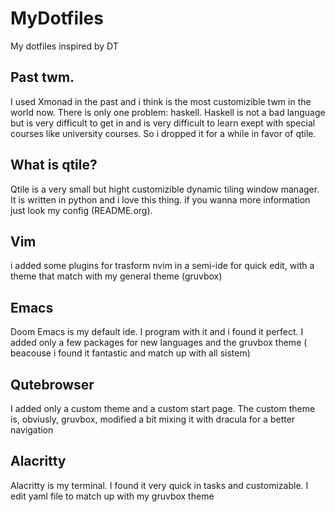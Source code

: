 # MyDotfiles

My dotfiles inspired by DT

## Past twm.

I used Xmonad in the past and i think is the most customizible twm in the world now. There is only one problem: haskell. Haskell is not a bad language but is very difficult to get in and is very difficult to learn exept with special courses like university courses. So i dropped it for a while in favor of qtile.

## What is qtile?

Qtile is a very small but hight customizible dynamic tiling window manager. It is written in python and i love this thing. if you wanna more information just look my config (README.org).

## Vim

i added some plugins for trasform nvim in a semi-ide for quick edit, with a theme that match with my general theme (gruvbox)

## Emacs

Doom Emacs is my default ide. I program with it and i found it perfect. I added only a few packages for new languages and the gruvbox theme ( beacouse i found it fantastic and match up with all sistem)

## Qutebrowser

I added only a custom theme and a custom start page. The custom theme is, obviusly, gruvbox, modified a bit mixing it with dracula for a better navigation

## Alacritty

Alacritty is my terminal. I found it very quick in tasks and customizable. I edit yaml file to match up with my gruvbox theme

<!-- ### Polybar -->
<!-- Polybar is the best bar for any wm. Is a bit bloat but looks absolutely gorgeous ! -->
